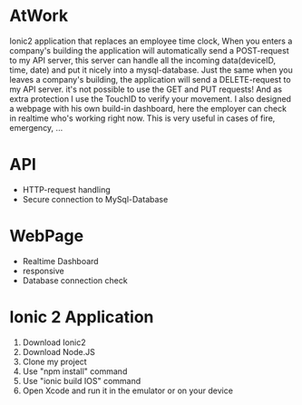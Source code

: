 # AtWork
Ionic2 application that replaces an employee time clock, When you enters a company's building the application will automatically send a POST-request to my API server, this server can handle all the incoming data(deviceID, time, date) and put it nicely into a mysql-database. Just the same when you leaves a company's building, the application will send a DELETE-request to my API server. it's not possible to use the GET and PUT requests! And as extra protection I use the TouchID to verify your movement.
I also designed a webpage with his own build-in dashboard, here the employer can check in realtime who's working right now. This is very useful in cases of fire, emergency, ...

# API
<ul><li>HTTP-request handling</li>
<li>Secure connection to MySql-Database</li></ul>

# WebPage

<ul><li>Realtime Dashboard</li>
<li>responsive</li>
<li>Database connection check</li></ul>

# Ionic 2 Application

<ol><li>Download Ionic2</li>
<li>Download Node.JS</li>
<li>Clone my project</li>
<li>Use "npm install" command</li>
<li>Use "ionic build IOS" command</li>
<li>Open Xcode and run it in the emulator or on your device</li></ol>

